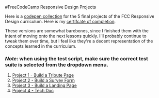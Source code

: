 #FreeCodeCamp Responsive Design Projects

Here is a [codepen collection](https://codepen.io/collection/npPeRk/) for the 5 final projects of the FCC Responsive Design curriculum. Here is my [certifcate of completion](https://www.freecodecamp.org/certification/kylewjackson/responsive-web-design).

These versions are somewhat barebones, since I finished them with the intent of moving onto the next lessons quickly. I'll probably continue to tweak them over time, but I feel like they're a decent representation of the concepts learned in the curriculum.

### *Note*: when using the test script, make sure the correct test suite is selected from the dropdown menu.

1. [Project 1 - Build a Tribute Page](https://codepen.io/kylewjackson/pen/ReJGRE)
2. [Project 2 - Build a Survey Form](https://codepen.io/kylewjackson/pen/KGeNXo)
3. [Project 3 - Build a Landing Page](https://codepen.io/kylewjackson/pen/aRKGBL)
4. [Project 4 - Tech Doc](https://codepen.io/kylewjackson/pen/aRKXoa)